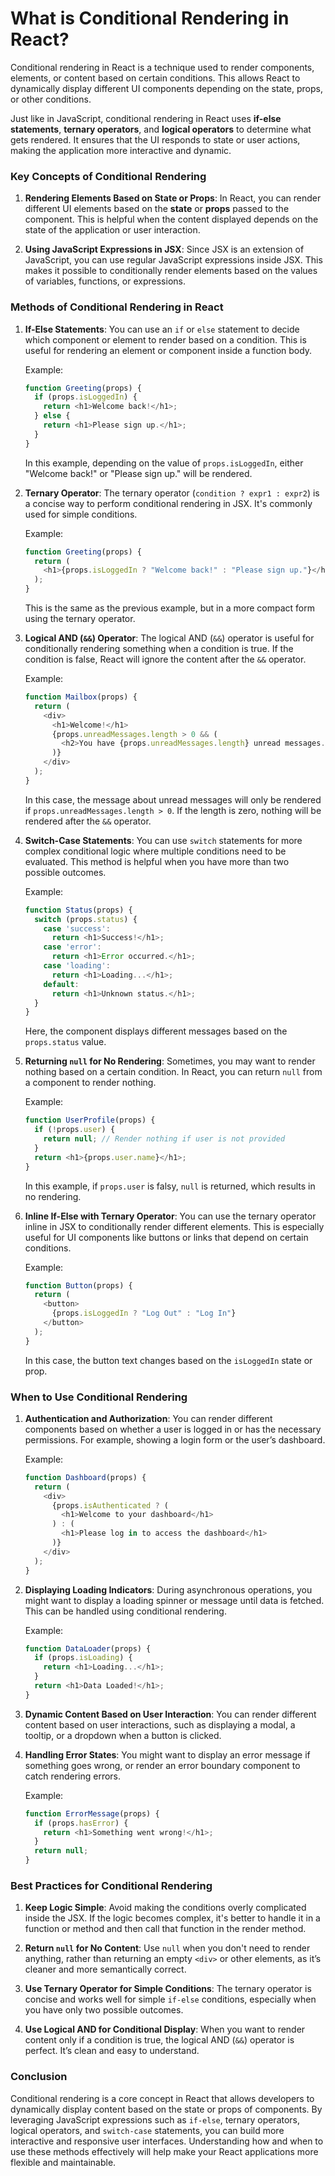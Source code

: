 # **What is Conditional Rendering in React?**

Conditional rendering in React is a technique used to render components, elements, or content based on certain conditions. This allows React to dynamically display different UI components depending on the state, props, or other conditions.

Just like in JavaScript, conditional rendering in React uses **if-else statements**, **ternary operators**, and **logical operators** to determine what gets rendered. It ensures that the UI responds to state or user actions, making the application more interactive and dynamic.

### **Key Concepts of Conditional Rendering**

1. **Rendering Elements Based on State or Props**:
   In React, you can render different UI elements based on the **state** or **props** passed to the component. This is helpful when the content displayed depends on the state of the application or user interaction.

2. **Using JavaScript Expressions in JSX**:
   Since JSX is an extension of JavaScript, you can use regular JavaScript expressions inside JSX. This makes it possible to conditionally render elements based on the values of variables, functions, or expressions.

### **Methods of Conditional Rendering in React**

1. **If-Else Statements**:
   You can use an `if` or `else` statement to decide which component or element to render based on a condition. This is useful for rendering an element or component inside a function body.

   Example:
   ```javascript
   function Greeting(props) {
     if (props.isLoggedIn) {
       return <h1>Welcome back!</h1>;
     } else {
       return <h1>Please sign up.</h1>;
     }
   }
   ```

   In this example, depending on the value of `props.isLoggedIn`, either "Welcome back!" or "Please sign up." will be rendered.

2. **Ternary Operator**:
   The ternary operator (`condition ? expr1 : expr2`) is a concise way to perform conditional rendering in JSX. It's commonly used for simple conditions.

   Example:
   ```javascript
   function Greeting(props) {
     return (
       <h1>{props.isLoggedIn ? "Welcome back!" : "Please sign up."}</h1>
     );
   }
   ```

   This is the same as the previous example, but in a more compact form using the ternary operator.

3. **Logical AND (`&&`) Operator**:
   The logical AND (`&&`) operator is useful for conditionally rendering something when a condition is true. If the condition is false, React will ignore the content after the `&&` operator.

   Example:
   ```javascript
   function Mailbox(props) {
     return (
       <div>
         <h1>Welcome!</h1>
         {props.unreadMessages.length > 0 && (
           <h2>You have {props.unreadMessages.length} unread messages.</h2>
         )}
       </div>
     );
   }
   ```

   In this case, the message about unread messages will only be rendered if `props.unreadMessages.length > 0`. If the length is zero, nothing will be rendered after the `&&` operator.

4. **Switch-Case Statements**:
   You can use `switch` statements for more complex conditional logic where multiple conditions need to be evaluated. This method is helpful when you have more than two possible outcomes.

   Example:
   ```javascript
   function Status(props) {
     switch (props.status) {
       case 'success':
         return <h1>Success!</h1>;
       case 'error':
         return <h1>Error occurred.</h1>;
       case 'loading':
         return <h1>Loading...</h1>;
       default:
         return <h1>Unknown status.</h1>;
     }
   }
   ```

   Here, the component displays different messages based on the `props.status` value.

5. **Returning `null` for No Rendering**:
   Sometimes, you may want to render nothing based on a certain condition. In React, you can return `null` from a component to render nothing.

   Example:
   ```javascript
   function UserProfile(props) {
     if (!props.user) {
       return null; // Render nothing if user is not provided
     }
     return <h1>{props.user.name}</h1>;
   }
   ```

   In this example, if `props.user` is falsy, `null` is returned, which results in no rendering.

6. **Inline If-Else with Ternary Operator**:
   You can use the ternary operator inline in JSX to conditionally render different elements. This is especially useful for UI components like buttons or links that depend on certain conditions.

   Example:
   ```javascript
   function Button(props) {
     return (
       <button>
         {props.isLoggedIn ? "Log Out" : "Log In"}
       </button>
     );
   }
   ```

   In this case, the button text changes based on the `isLoggedIn` state or prop.

### **When to Use Conditional Rendering**

1. **Authentication and Authorization**:
   You can render different components based on whether a user is logged in or has the necessary permissions. For example, showing a login form or the user’s dashboard.

   Example:
   ```javascript
   function Dashboard(props) {
     return (
       <div>
         {props.isAuthenticated ? (
           <h1>Welcome to your dashboard</h1>
         ) : (
           <h1>Please log in to access the dashboard</h1>
         )}
       </div>
     );
   }
   ```

2. **Displaying Loading Indicators**:
   During asynchronous operations, you might want to display a loading spinner or message until data is fetched. This can be handled using conditional rendering.

   Example:
   ```javascript
   function DataLoader(props) {
     if (props.isLoading) {
       return <h1>Loading...</h1>;
     }
     return <h1>Data Loaded!</h1>;
   }
   ```

3. **Dynamic Content Based on User Interaction**:
   You can render different content based on user interactions, such as displaying a modal, a tooltip, or a dropdown when a button is clicked.

4. **Handling Error States**:
   You might want to display an error message if something goes wrong, or render an error boundary component to catch rendering errors.

   Example:
   ```javascript
   function ErrorMessage(props) {
     if (props.hasError) {
       return <h1>Something went wrong!</h1>;
     }
     return null;
   }
   ```

### **Best Practices for Conditional Rendering**

1. **Keep Logic Simple**:
   Avoid making the conditions overly complicated inside the JSX. If the logic becomes complex, it's better to handle it in a function or method and then call that function in the render method.

2. **Return `null` for No Content**:
   Use `null` when you don't need to render anything, rather than returning an empty `<div>` or other elements, as it’s cleaner and more semantically correct.

3. **Use Ternary Operator for Simple Conditions**:
   The ternary operator is concise and works well for simple `if-else` conditions, especially when you have only two possible outcomes.

4. **Use Logical AND for Conditional Display**:
   When you want to render content only if a condition is true, the logical AND (`&&`) operator is perfect. It’s clean and easy to understand.

### **Conclusion**

Conditional rendering is a core concept in React that allows developers to dynamically display content based on the state or props of components. By leveraging JavaScript expressions such as `if-else`, ternary operators, logical operators, and `switch-case` statements, you can build more interactive and responsive user interfaces. Understanding how and when to use these methods effectively will help make your React applications more flexible and maintainable.